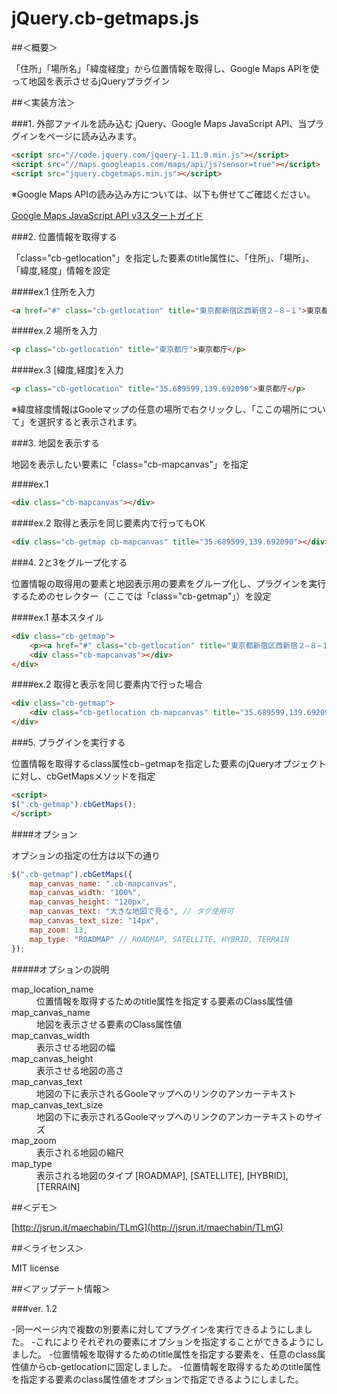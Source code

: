 # jQuery.cb-getmaps.js

##＜概要＞

「住所」「場所名」「緯度経度」から位置情報を取得し、Google Maps APIを使って地図を表示させるjQueryプラグイン


##＜実装方法＞

###1. 外部ファイルを読み込む
jQuery、Google Maps JavaScript API、当プラグインをページに読み込みます。
```html
<script src="//code.jquery.com/jquery-1.11.0.min.js"></script>
<script src="//maps.googleapis.com/maps/api/js?sensor=true"></script>
<script src="jquery.cbgetmaps.min.js"></script>
```

※Google Maps APIの読み込み方については、以下も併せてご確認ください。

[Google Maps JavaScript API v3スタートガイド](https://developers.google.com/maps/documentation/javascript/tutorial?hl=ja)

###2. 位置情報を取得する

「class="cb-getlocation"」を指定した要素のtitle属性に、「住所」、「場所」、「緯度,経度」情報を設定

####ex.1 住所を入力
```html
<a href="#" class="cb-getlocation" title="東京都新宿区西新宿２−８−１">東京都庁</a></p>
```

####ex.2 場所を入力
```html
<p class="cb-getlocation" title="東京都庁">東京都庁</p>
```

####ex.3 [緯度,経度]を入力
```html
<p class="cb-getlocation" title="35.689599,139.692090">東京都庁</p>
```

※緯度経度情報はGooleマップの任意の場所で右クリックし、「ここの場所について」を選択すると表示されます。



###3. 地図を表示する

地図を表示したい要素に「class="cb-mapcanvas"」を指定

####ex.1
```html
<div class="cb-mapcanvas"></div>
```

####ex.2 取得と表示を同じ要素内で行ってもOK
```html
<div class="cb-getmap cb-mapcanvas" title="35.689599,139.692090"></div>
```

###4. 2と3をグループ化する

位置情報の取得用の要素と地図表示用の要素をグループ化し、プラグインを実行するためのセレクター（ここでは「class="cb-getmap"」）を設定

####ex.1 基本スタイル
```html
<div class="cb-getmap">
	<p><a href="#" class="cb-getlocation" title="東京都新宿区西新宿２−８−１">東京都庁</a></p>
	<div class="cb-mapcanvas"></div>
</div>
```

####ex.2 取得と表示を同じ要素内で行った場合
```html
<div class="cb-getmap">
	<div class="cb-getlocation cb-mapcanvas" title="35.689599,139.692090"></div>
</div>
```

###5. プラグインを実行する

位置情報を取得するclass属性cb−getmapを指定した要素のjQueryオプジェクトに対し、cbGetMapsメソッドを指定

```html
<script>
$(".cb-getmap").cbGetMaps();
</script>
```

####オプション

オプションの指定の仕方は以下の通り

```js
$(".cb-getmap").cbGetMaps({
	map_canvas_name: ".cb-mapcanvas",
	map_canvas_width: "100%",
	map_canvas_height: "120px",
	map_canvas_text: "大きな地図で見る", // タグ使用可
	map_canvas_text_size: "14px",
	map_zoom: 13,
	map_type: "ROADMAP" // ROADMAP, SATELLITE, HYBRID, TERRAIN
});
```

#####オプションの説明
<dl>
	<dt>map_location_name</dt>
	<dd>位置情報を取得するためのtitle属性を指定する要素のClass属性値</dd>
	<dt>map_canvas_name</dt>
	<dd>地図を表示させる要素のClass属性値</dd>
	<dt>map_canvas_width</dt>
	<dd>表示させる地図の幅</dd>
	<dt>map_canvas_height</dt>
	<dd>表示させる地図の高さ</dd>
	<dt>map_canvas_text</dt>
	<dd>地図の下に表示されるGooleマップへのリンクのアンカーテキスト</dd>
	<dt>map_canvas_text_size</dt>
	<dd>地図の下に表示されるGooleマップへのリンクのアンカーテキストのサイズ</dd>
	<dt>map_zoom</dt>
	<dd>表示される地図の縮尺</dd>
	<dt>map_type</dt>
	<dd>表示される地図のタイプ [ROADMAP], [SATELLITE], [HYBRID], [TERRAIN]</dd>
</dl>


##＜デモ＞

[http://jsrun.it/maechabin/TLmG](http://jsrun.it/maechabin/TLmG)


##＜ライセンス＞

MIT license

##＜アップデート情報＞

###ver. 1.2

-同一ページ内で複数の別要素に対してプラグインを実行できるようにしました。
-これによりそれぞれの要素にオプションを指定することができるようにしました。
-位置情報を取得するためのtitle属性を指定する要素を、任意のclass属性値からcb-getlocationに固定しました。
-位置情報を取得するためのtitle属性を指定する要素のclass属性値をオプションで指定できるようにしました。


